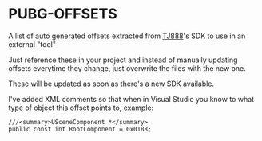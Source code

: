 # PUBG-OFFSETS

A list of auto generated offsets extracted from [TJ888](https://github.com/TJ888/PUBG-SDK)'s SDK to use in an external "tool"

Just reference these in your project and instead of manually updating offsets everytime they change, just overwrite the files with the new one. 

These will be updated as soon as there's a new SDK available.


I've added XML comments so that when in Visual Studio you know to what type of object this offset points to, example:

```
///<summary>USceneComponent *</summary>
public const int RootComponent = 0x0188;
```
